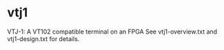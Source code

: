 # vtj1
VTJ-1: A VT102 compatible terminal on an FPGA
See vtj1-overview.txt and vtj1-design.txt for details.

